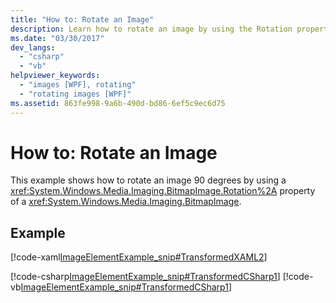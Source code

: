 ```yaml
---
title: "How to: Rotate an Image"
description: Learn how to rotate an image by using the Rotation property of a BitmapImage object in a Windows Presentation Foundation (WPF) application.
ms.date: "03/30/2017"
dev_langs: 
  - "csharp"
  - "vb"
helpviewer_keywords: 
  - "images [WPF], rotating"
  - "rotating images [WPF]"
ms.assetid: 863fe998-9a6b-490d-bd86-6ef5c9ec6d75
---
```

# How to: Rotate an Image
This example shows how to rotate an image 90 degrees by using a <xref:System.Windows.Media.Imaging.BitmapImage.Rotation%2A> property of a <xref:System.Windows.Media.Imaging.BitmapImage>.  
  
## Example  
 [!code-xaml[ImageElementExample_snip#TransformedXAML2](~/samples/snippets/csharp/VS_Snippets_Wpf/ImageElementExample_snip/CSharp/TransformedImageExample.xaml#transformedxaml2)]  
  
 [!code-csharp[ImageElementExample_snip#TransformedCSharp1](~/samples/snippets/csharp/VS_Snippets_Wpf/ImageElementExample_snip/CSharp/TransformedImageExample.xaml.cs#transformedcsharp1)]
 [!code-vb[ImageElementExample_snip#TransformedCSharp1](~/samples/snippets/visualbasic/VS_Snippets_Wpf/ImageElementExample_snip/VB/TransformedImageExample.xaml.vb#transformedcsharp1)]

